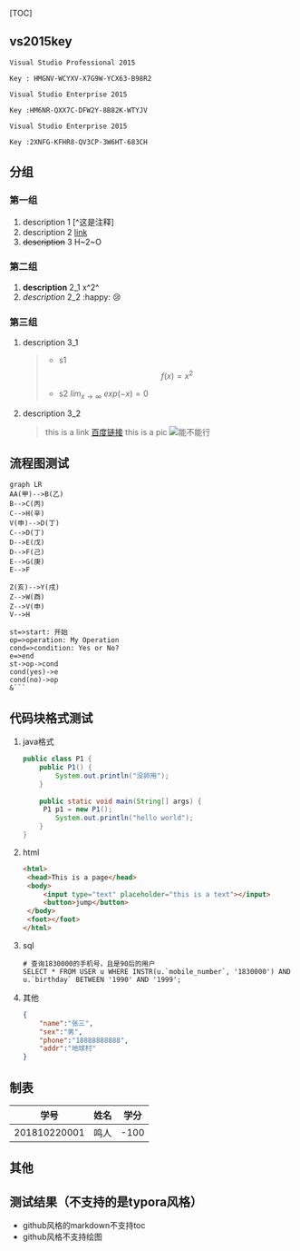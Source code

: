 [TOC]

## vs2015key

```
Visual Studio Professional 2015

Key : HMGNV-WCYXV-X7G9W-YCX63-B98R2

Visual Studio Enterprise 2015

Key :HM6NR-QXX7C-DFW2Y-8B82K-WTYJV

Visual Studio Enterprise 2015

Key :2XNFG-KFHR8-QV3CP-3W6HT-683CH
```

## 分组

### 第一组

1. description 1 [^这是注释]
2. description 2 [link][]
3. ~~description~~ 3 H~2~O

### 第二组

1. **description** 2_1 x^2^
2. *description* 2_2 :happy: :cry:

### 第三组

1. description 3_1

   > - s1 
   >   $$
   >   f(x)=x^2
   >   $$
   >
   > - s2  $lim_{x \to \infty} \ exp(-x)=0$

2. description 3_2

   > this is a link [百度链接](https://www.baidu.com)
   > this is a pic ![能不能行](https://imgur.com/WobMlLp.png)

## 流程图测试

```mermaid
graph LR
AA(甲)-->B(乙)
B-->C(丙)
C-->H(辛)
V(申)-->D(丁)
C-->D(丁)
D-->E(戊)
D-->F(己)
E-->G(庚)
E-->F

Z(亥)-->Y(戌)
Z-->W(酉)
Z-->V(申)
V-->H
```

```flow
st=>start: 开始
op=>operation: My Operation
cond=>condition: Yes or No?
e=>end
st->op->cond
cond(yes)->e
cond(no)->op
&```
```



## 代码块格式测试

1. java格式

   ```java
   public class P1 {
       public P1() {
           System.out.println("没卵用");
       }
       
       public static void main(String[] args) {
       	P1 p1 = new P1();
           System.out.println("hello world");
       }
   }
   ```

2. html

   ```html
   <html>
   	<head>This is a page</head>
   	<body>
   		<input type="text" placeholder="this is a text"></input>
   		<button>jump</button>
   	</body>
   	<foot></foot>
   </html>
   ```

3. sql

   ```mysql
   # 查询1830000的手机号，且是90后的用户
   SELECT * FROM USER u WHERE INSTR(u.`mobile_number`, '1830000') AND u.`birthday` BETWEEN '1990' AND '1999';
   ```

4. 其他

   ```json
   {
       "name":"张三",
       "sex":"男",
       "phone":"18888888888",
       "addr":"地球村"
   }
   ```

## 制表

| 学号         | 姓名 | 学分 |
| ------------ | ---- | ---- |
| 201810220001 | 鸣人 | -100 |



## 其他

[link]: http:www.baidu.com	"这是百度"

[^这是个注释]: http:www.google.com 

## 测试结果（不支持的是typora风格）

- github风格的markdown不支持toc
- github风格不支持绘图
